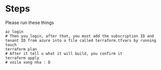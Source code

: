 # Steps

Please run these things

```shell
az login
# Then you login, after that, you must add the subscription ID and tenant ID from azure into a file called terraform.tfvars by running
touch 
terraform plan 
# After it tell u what it will build, you confirm it 
terraform apply
# voila xong nha : D

```